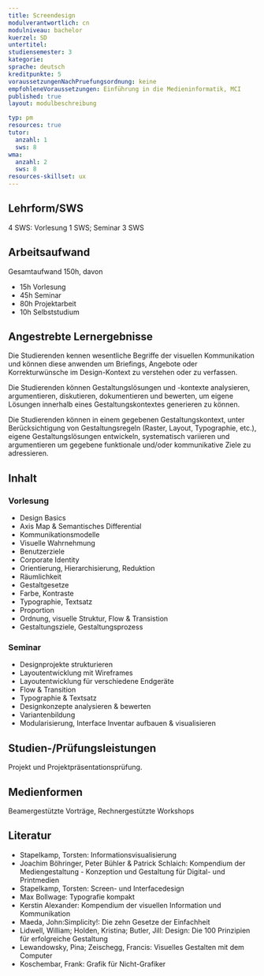 ```yaml
---
title: Screendesign
modulverantwortlich: cn
modulniveau: bachelor
kuerzel: SD
untertitel:
studiensemester: 3
kategorie:
sprache: deutsch
kreditpunkte: 5
voraussetzungenNachPruefungsordnung: keine
empfohleneVoraussetzungen: Einführung in die Medieninformatik, MCI
published: true
layout: modulbeschreibung

typ: pm
resources: true
tutor:
  anzahl: 1
  sws: 8
wma:
  anzahl: 2
  sws: 8
resources-skillset: ux
---
```


## Lehrform/SWS
4 SWS: Vorlesung 1 SWS; Seminar 3 SWS

## Arbeitsaufwand
Gesamtaufwand 150h, davon 

- 15h Vorlesung
- 45h Seminar 
- 80h Projektarbeit  
- 10h Selbststudium 

## Angestrebte Lernergebnisse
Die Studierenden kennen wesentliche Begriffe der visuellen Kommunikation und können diese anwenden um Briefings, Angebote oder Korrekturwünsche im Design-Kontext zu verstehen oder zu verfassen.

Die Studierenden können Gestaltungslösungen und -kontexte analysieren, argumentieren, diskutieren, dokumentieren und bewerten, um eigene Lösungen innerhalb eines Gestaltungskontextes generieren zu können.

Die Studierenden können in einem gegebenen Gestaltungskontext, unter Berücksichtigung von Gestaltungsregeln (Raster, Layout, Typographie, etc.), eigene Gestaltungslösungen entwickeln, systematisch variieren und argumentieren um gegebene funktionale und/oder kommunikative Ziele zu adressieren.

## Inhalt

### Vorlesung
- Design Basics
- Axis Map & Semantisches Differential
- Kommunikationsmodelle 
- Visuelle Wahrnehmung
- Benutzerziele
- Corporate Identity
- Orientierung, Hierarchisierung, Reduktion
- Räumlichkeit
- Gestaltgesetze
- Farbe, Kontraste
- Typographie, Textsatz
- Proportion
- Ordnung, visuelle Struktur, Flow & Transistion
- Gestaltungsziele, Gestaltungsprozess

### Seminar
- Designprojekte strukturieren
- Layoutentwicklung mit Wireframes
- Layoutentwicklung für verschiedene Endgeräte
- Flow & Transition 
- Typographie & Textsatz
- Designkonzepte analysieren & bewerten
- Variantenbildung
- Modularisierung, Interface Inventar aufbauen & visualisieren

## Studien-/Prüfungsleistungen
Projekt und Projektpräsentationsprüfung.

## Medienformen
Beamergestützte Vorträge, Rechnergestützte  Workshops

## Literatur
- Stapelkamp, Torsten: Informationsvisualisierung
- Joachim Böhringer, Peter Bühler & Patrick Schlaich: Kompendium der Mediengestaltung - Konzeption und Gestaltung für Digital- und Printmedien
- Stapelkamp, Torsten: Screen- und Interfacedesign
- Max Bollwage: Typografie kompakt
- Kerstin Alexander: Kompendium der visuellen Information und Kommunikation
- Maeda, John:Simplicity!: Die zehn Gesetze der Einfachheit
- Lidwell, William; Holden, Kristina; Butler, Jill: Design: Die 100 Prinzipien für erfolgreiche Gestaltung
- Lewandowsky, Pina; Zeischegg, Francis: Visuelles Gestalten mit dem Computer
- Koschembar, Frank: Grafik für Nicht-Grafiker
